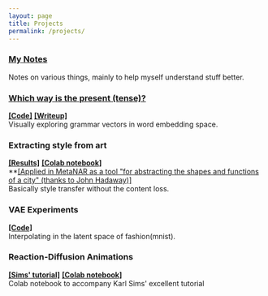 ```yaml
---
layout: page
title: Projects
permalink: /projects/
---
```

### [My Notes](https://rhezab.readthedocs.io/en/latest/)
Notes on various things, mainly to help myself understand stuff better.

### [Which way is the present (tense)?](https://rhezab.github.io/grammar_vectors/)
**[[Code]](https://github.com/rhezab/grammar_vectors)**  **[[Writeup]](https://www.notion.so/rheza/More-on-the-vis-c37abce205fa472bafd0f520685a2786)**
<br/>
Visually exploring grammar vectors in word embedding space.

### Extracting style from art
**[[Results]](https://www.notion.so/rheza/Extracting-style-from-art-dca024be0ab44e6d9648040a19f9e040)** **[[Colab notebook]](https://colab.research.google.com/drive/1PWmdTCxN8nyGM50KyiPSmWlJjvI5qBkN)**
<br/>
**[[Applied in MetaNAR as a tool "for abstracting the shapes and functions of a city" (thanks to John Hadaway)]](https://www.metanar.com/)
<br/>
Basically style transfer without the content loss.

### VAE Experiments
**[[Code]](https://github.com/rhezab/vae_experiments)**
<br/>
Interpolating in the latent space of fashion(mnist).

### Reaction-Diffusion Animations
**[[Sims' tutorial]](http://www.karlsims.com/rd.html)** **[[Colab notebook]](https://colab.research.google.com/drive/18mSHO3aUc8Ng_FypdSYIpMhtBYDCkxc6)**
<br />
Colab notebook to accompany Karl Sims' excellent tutorial
